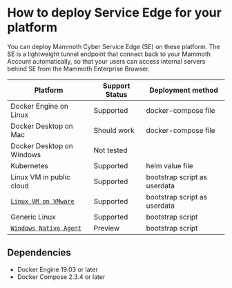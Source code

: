 # How to deploy Service Edge for your platform

You can deploy Mammoth Cyber Service Edge (SE) on these platform.
The SE is a lightweight tunnel endpoint that connect back to your Mammoth Account automatically,
so that your users can access internal servers behind SE from the Mammoth Enterprise Browser.

| Platform  | Support Status | Deployment method |
| ------------- | ------------- | ------------- |
| Docker Engine on Linux | Supported  | docker-compose file |
| Docker Desktop on Mac  | Should work  | docker-compose file  |
| Docker Desktop on Windows | Not tested |  |
| Kubernetes | Supported | helm value file |
| Linux VM in public cloud | Supported | bootstrap script as userdata |
| [`Linux VM on VMware`](vmware-bootstrap.md) | Supported | bootstrap script as userdata |
| Generic Linux | Supported | bootstrap script |
| [`Windows Native Agent`](win-bootstrap.md) | Preview | bootstrap script |


## Dependencies
* Docker Engine 19.03 or later
* Docker Compose 2.3.4 or later
